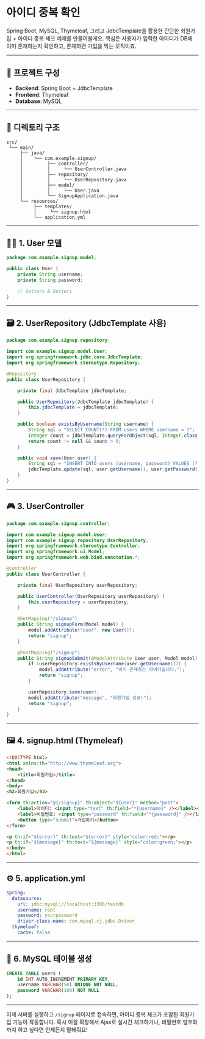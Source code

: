 #  아이디 중복 확인 
Spring Boot, MySQL, Thymeleaf, 그리고 JdbcTemplate을 활용한 간단한 회원가입 + 아이디 중복 체크 예제를 만들어볼게요. 핵심은 사용자가 입력한 아이디가 DB에 이미 존재하는지 확인하고, 존재하면 가입을 막는 로직이죠.

---

## 🧱 프로젝트 구성

- **Backend**: Spring Boot + JdbcTemplate
- **Frontend**: Thymeleaf
- **Database**: MySQL

---

## 📁 디렉토리 구조

```
src/
 └── main/
     ├── java/
     │    └── com.example.signup/
     │         ├── controller/
     │         │     └── UserController.java
     │         ├── repository/
     │         │     └── UserRepository.java
     │         ├── model/
     │         │     └── User.java
     │         └── SignupApplication.java
     └── resources/
          ├── templates/
          │     └── signup.html
          └── application.yml
```

---

## 🧑‍💻 1. User 모델

```java
package com.example.signup.model;

public class User {
    private String username;
    private String password;

    // Getters & Setters
}
```

---

## 🗃️ 2. UserRepository (JdbcTemplate 사용)

```java
package com.example.signup.repository;

import com.example.signup.model.User;
import org.springframework.jdbc.core.JdbcTemplate;
import org.springframework.stereotype.Repository;

@Repository
public class UserRepository {

    private final JdbcTemplate jdbcTemplate;

    public UserRepository(JdbcTemplate jdbcTemplate) {
        this.jdbcTemplate = jdbcTemplate;
    }

    public boolean existsByUsername(String username) {
        String sql = "SELECT COUNT(*) FROM users WHERE username = ?";
        Integer count = jdbcTemplate.queryForObject(sql, Integer.class, username);
        return count != null && count > 0;
    }

    public void save(User user) {
        String sql = "INSERT INTO users (username, password) VALUES (?, ?)";
        jdbcTemplate.update(sql, user.getUsername(), user.getPassword());
    }
}
```

---

## 🎮 3. UserController

```java
package com.example.signup.controller;

import com.example.signup.model.User;
import com.example.signup.repository.UserRepository;
import org.springframework.stereotype.Controller;
import org.springframework.ui.Model;
import org.springframework.web.bind.annotation.*;

@Controller
public class UserController {

    private final UserRepository userRepository;

    public UserController(UserRepository userRepository) {
        this.userRepository = userRepository;
    }

    @GetMapping("/signup")
    public String signupForm(Model model) {
        model.addAttribute("user", new User());
        return "signup";
    }

    @PostMapping("/signup")
    public String signupSubmit(@ModelAttribute User user, Model model) {
        if (userRepository.existsByUsername(user.getUsername())) {
            model.addAttribute("error", "이미 존재하는 아이디입니다.");
            return "signup";
        }

        userRepository.save(user);
        model.addAttribute("message", "회원가입 성공!");
        return "signup";
    }
}
```

---

## 🖼️ 4. signup.html (Thymeleaf)

```html
<!DOCTYPE html>
<html xmlns:th="http://www.thymeleaf.org">
<head>
    <title>회원가입</title>
</head>
<body>
<h2>회원가입</h2>

<form th:action="@{/signup}" th:object="${user}" method="post">
    <label>아이디: <input type="text" th:field="*{username}" /></label><br/>
    <label>비밀번호: <input type="password" th:field="*{password}" /></label><br/>
    <button type="submit">가입하기</button>
</form>

<p th:if="${error}" th:text="${error}" style="color:red;"></p>
<p th:if="${message}" th:text="${message}" style="color:green;"></p>
</body>
</html>
```

---

## ⚙️ 5. application.yml

```yaml
spring:
  datasource:
    url: jdbc:mysql://localhost:3306/testdb
    username: root
    password: yourpassword
    driver-class-name: com.mysql.cj.jdbc.Driver
  thymeleaf:
    cache: false
```

---

## 🧾 6. MySQL 테이블 생성

```sql
CREATE TABLE users (
    id INT AUTO_INCREMENT PRIMARY KEY,
    username VARCHAR(50) UNIQUE NOT NULL,
    password VARCHAR(100) NOT NULL
);
```

---

이제 서버를 실행하고 `/signup` 페이지로 접속하면, 아이디 중복 체크가 포함된 회원가입 기능이 작동합니다. 혹시 이걸 확장해서 Ajax로 실시간 체크하거나, 비밀번호 암호화까지 하고 싶다면 언제든지 말해줘요!

